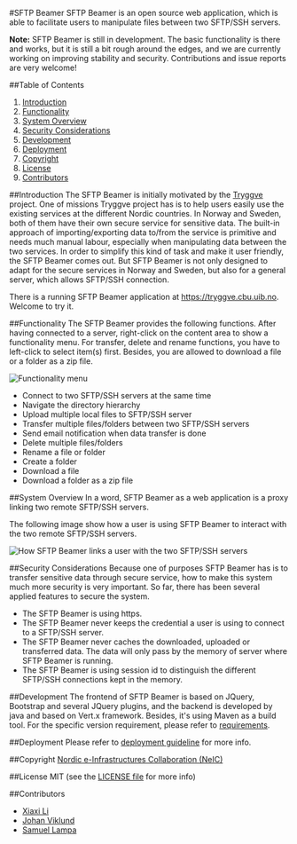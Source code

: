 #SFTP Beamer
SFTP Beamer is an open source web application, which is able to facilitate users
to manipulate files between two SFTP/SSH servers.

**Note:** SFTP Beamer is still in development. The basic functionality is there
and works, but it is still a bit rough around the edges, and we are currently
working on improving stability and security. Contributions and issue reports
are very welcome!

##Table of Contents
1. [Introduction](#introduction)
1. [Functionality](#functionality)
1. [System Overview](#overview)
1. [Security Considerations](#security)
1. [Development](#development)
1. [Deployment](#deployment)
1. [Copyright](#copyright)
1. [License](#license)
1. [Contributors](#contributors)

##Introduction <a name="introduction"></a>
The SFTP Beamer is initially motivated by the [Tryggve](https://wiki.neic.no/wiki/Tryggve) project. One of missions Tryggve project has is to help users easily use the existing services at the different Nordic countries. In Norway and Sweden, both of them have their own secure service for sensitive data. The built-in approach of importing/exporting data to/from the service is primitive and needs much manual labour, especially when manipulating data between the two services. In order to simplify this kind of task and make it user friendly, the SFTP Beamer comes out. But SFTP Beamer is not only designed to adapt for the secure services in Norway and Sweden, but also for a general server, which allows SFTP/SSH connection.

There is a running SFTP Beamer application at https://tryggve.cbu.uib.no. Welcome to try it.

##Functionality <a name="functionality"></a>
The SFTP Beamer provides the following functions. After having connected to a server, right-click on the content area to show a functionality menu. For transfer, delete and rename functions, you have to left-click to select item(s) first. Besides, you are allowed to download a file or a folder as a zip file.

![Functionality menu](http://i.imgur.com/nhbVjSq.png)

- Connect to two SFTP/SSH servers at the same time
- Navigate the directory hierarchy
- Upload multiple local files to SFTP/SSH server
- Transfer multiple files/folders between two SFTP/SSH servers
- Send email notification when data transfer is done
- Delete multiple files/folders 
- Rename a file or folder
- Create a folder
- Download a file
- Download a folder as a zip file

##System Overview <a name="overview"></a>
In a word, SFTP Beamer as a web application is a proxy linking two remote SFTP/SSH servers.

The following image show how a user is using SFTP Beamer to interact with the two remote SFTP/SSH servers.

![How SFTP Beamer links a user with the two SFTP/SSH servers](http://i.imgur.com/EXBqhpZ.png)

##Security Considerations <a name="security"></a>
Because one of purposes SFTP Beamer has is to transfer sensitive data through secure service, how to make this system much more security is very important. So far, there has been several applied features to secure the system.

- The SFTP Beamer is using https.
- The SFTP Beamer never keeps the credential a user is using to connect to a SFTP/SSH server.
- The SFTP Beamer never caches the downloaded, uploaded or transferred data. The data will only pass by the memory of server where SFTP Beamer is running. 
- The SFTP Beamer is using session id to distinguish the different SFTP/SSH connections kept in the memory.

##Development <a name="development"></a>
The frontend of SFTP Beamer is based on JQuery, Bootstrap and several JQuery plugins, and the backend is developed by java and based on Vert.x framework. Besides, it's using Maven as a build tool. For the specific version requirement, please refer to [requirements](https://github.com/neicnordic/sftpbeamer/blob/master/requirements.txt).

##Deployment <a name="deployment"></a>
Please refer to [deployment guideline](https://github.com/neicnordic/sftpbeamer/blob/master/DEPLOYMENT.md) for more info.

##Copyright <a name="copyright"></a>
[Nordic e-Infrastructures Collaboration (NeIC)](http://neic.nordforsk.org)

##License <a name="license"></a>
MIT (see the [LICENSE file](https://github.com/neicnordic/sftpbeamer/blob/master/LICENSE) for more info)

##Contributors <a name="contributors"></a>
- [Xiaxi Li](http://github.com/xiaxi-li)
- [Johan Viklund](http://github.com/viklund)
- [Samuel Lampa](http://github.com/samuell)
